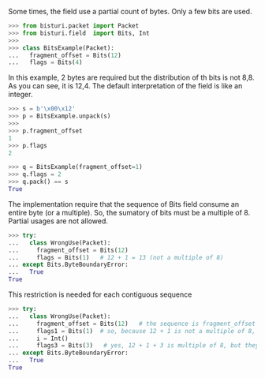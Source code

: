 Some times, the field use a partial count of bytes. Only a few bits are used.

```python
>>> from bisturi.packet import Packet
>>> from bisturi.field  import Bits, Int
>>>
>>> class BitsExample(Packet):
...   fragment_offset = Bits(12)
...   flags = Bits(4)

```

In this example, 2 bytes are required but the distribution of th bits is not 8,8.
As you can see, it is 12,4.
The default interpretation of the field is like an integer.

```python
>>> s = b'\x00\x12'
>>> p = BitsExample.unpack(s)
>>>
>>> p.fragment_offset
1
>>> p.flags
2

>>> q = BitsExample(fragment_offset=1)
>>> q.flags = 2
>>> q.pack() == s
True

```

The implementation require that the sequence of Bits field consume an entire byte 
(or a multiple). So, the sumatory of bits must be a multiple of 8.
Partial usages are not allowed.

```python
>>> try:
...   class WrongUse(Packet):
...     fragment_offset = Bits(12)
...     flags = Bits(1)   # 12 + 1 = 13 (not a multiple of 8)
... except Bits.ByteBoundaryError:
...   True
True

```

This restriction is needed for each contiguous sequence

```python
>>> try:
...   class WrongUse(Packet):
...     fragment_offset = Bits(12)   # the sequence is fragment_offset and flags1
...     flags1 = Bits(1)  # so, because 12 + 1 is not a multiple of 8, this is wrong
...     i = Int()
...     flags3 = Bits(3)   # yes, 12 + 1 + 3 is multiple of 8, but they are not contiguous.
... except Bits.ByteBoundaryError:
...   True
True

```

